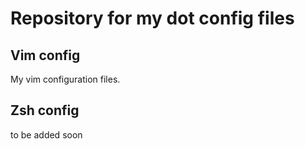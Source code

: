 # Repository for my dot config files

## Vim config
My vim configuration files.

## Zsh config
to be added soon
